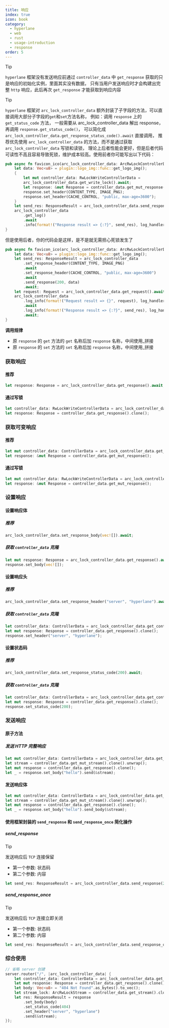 ```yaml
---
title: 响应
index: true
icon: book
category:
  - hyperlane
  - web
  - rust
  - usage-introduction
  - response
order: 5
---
```


> [!tip]
>
> `hyperlane` 框架没有发送响应前通过 `controller_data` 中 `get_response` 获取的只是响应的初始化实例，里面其实没有数据，
> 只有当用户发送响应时才会构建出完整 `http` 响应，此后再次 `get_response` 才能获取到响应内容

> [!tip]
>
> `hyperlane` 框架对 `arc_lock_controller_data` 额外封装了子字段的方法，可以直接调用大部分子字段的`get`和`set`方法名称，
> 例如：调用 `response` 上的 `get_status_code` 方法，
> 一般需要从 arc_lock_controller_data 解出 response，再调用 `response.get_status_code()`，
> 可以简化成 `arc_lock_controller_data.get_response_status_code().await` 直接调用，
> 推荐优先使用 `arc_lock_controller_data` 的方法，而不是通过获取 `arc_lock_controller_data` 写锁和读锁，
> 理论上后者性能会更好，但是后者代码可读性不高且容易导致死锁，维护成本较高。使用前者你可能写出以下代码：
>
> ```rust
> pub async fn favicon_ico(arc_lock_controller_data: ArcRwLockControllerData) {
>     let data: Vec<u8> = plugin::logo_img::func::get_logo_img();
>     {
>         let mut controller_data: RwLockWriteControllerData =
>         arc_lock_controller_data.get_write_lock().await;
>         let response: &mut Response = controller_data.get_mut_response();
>         response.set_header(CONTENT_TYPE, IMAGE_PNG);
>         response.set_header(CACHE_CONTROL, "public, max-age=3600");
>     }
>     let send_res: ResponseResult = arc_lock_controller_data.send_response(200, data).await;
>     arc_lock_controller_data
>         .get_log()
>         .await
>         .info(format!("Response result => {:?}", send_res), log_handler);
> }
> ```
>
> 但是使用后者，你的代码会是这样，是不是就无需担心死锁发生了
>
> ```rust
> pub async fn favicon_ico(arc_lock_controller_data: ArcRwLockControllerData) {
>     let data: Vec<u8> = plugin::logo_img::func::get_logo_img();
>     let send_res: ResponseResult = arc_lock_controller_data
>         .set_response_header(CONTENT_TYPE, IMAGE_PNG)
>         .await
>         .set_response_header(CACHE_CONTROL, "public, max-age=3600")
>         .await
>         .send_response(200, data)
>         .await;
>     let request: Request = arc_lock_controller_data.get_request().await;
>     arc_lock_controller_data
>         .log_info(format!("Request result => {}", request), log_handler)
>         .await
>         .log_info(format!("Response result => {:?}", send_res), log_handler)
>         .await;
> }
> ```
>
> **调用规律**
>
> - 原 `response` 的 `get` 方法的 `get` 名称后加 `response` 名称，中间使用\_拼接
> - 原 `response` 的 `set` 方法的 `set` 名称后加 `response` 名称，中间使用\_拼接

### 获取响应

#### 推荐

```rust
let response: Response = arc_lock_controller_data.get_response().await;
```

#### 通过写锁

```rust
let controller_data: RwLockWriteControllerData = arc_lock_controller_data.get_write_lock().await;
let response: Response = controller_data.get_response().clone();
```

### 获取可变响应

#### 推荐

```rust
let mut controller_data: ControllerData = arc_lock_controller_data.get_controller_data().await;
let response: &mut Response = controller_data.get_mut_response();
```

#### 通过写锁

```rust
let mut controller_data: RwLockWriteControllerData = arc_lock_controller_data.get_write_lock().await;
let response: &mut Response = controller_data.get_mut_response();
```

### 设置响应

#### 设置响应体

##### 推荐

```rust
arc_lock_controller_data.set_response_body(vec![]).await;
```

##### 获取 `controller_data` 克隆

```rust
let mut response: Response = arc_lock_controller_data.get_response().await;
response.set_body(vec![]);
```

#### 设置响应头

##### 推荐

```rust
arc_lock_controller_data.set_response_header("server", "hyperlane").await;
```

##### 获取 `controller_data` 克隆

```rust
let controller_data: ControllerData = arc_lock_controller_data.get_controller_data().await;
let mut response: Response = controller_data.get_response().clone();
response.set_header("server", "hyperlane");
```

#### 设置状态码

##### 推荐

```rust
arc_lock_controller_data.set_response_status_code(200).await;
```

##### 获取 `controller_data` 克隆

```rust
let controller_data: ControllerData = arc_lock_controller_data.get_controller_data().await;
let mut response: Response = controller_data.get_response().clone();
response.set_status_code(200);
```

### 发送响应

#### 原子方法

##### 发送 HTTP 完整响应

```rust
let mut controller_data: ControllerData = arc_lock_controller_data.get_controller_data().await;
let stream = controller_data.get_mut_stream().clone().unwrap();
let mut response = controller_data.get_response().clone();
let _ = response.set_body("hello").send(&stream);
```

#### 发送响应体

```rust
let mut controller_data: ControllerData = arc_lock_controller_data.get_controller_data().await;
let stream = controller_data.get_mut_stream().clone().unwrap();
let mut response = controller_data.get_response().clone();
let _ = response.set_body("hello").send_body(&stream);
```

#### 使用框架封装的 `send_response` 和 `send_response_once` 简化操作

##### send_response

> [!tip]
> 发送响应后 `TCP` 连接保留
>
> - 第一个参数: 状态码
> - 第二个参数: 内容

```rust
let send_res: ResponseResult = arc_lock_controller_data.send_response(200, "hello hyperlane");
```

##### send_response_once

> [!tip]
> 发送响应后 `TCP` 连接立即关闭
>
> - 第一个参数: 状态码
> - 第二个参数: 内容

```rust
let send_res: ResponseResult = arc_lock_controller_data.send_response_once(200, "hello hyperlane");
```

### 综合使用

```rust
// 省略 server 创建
server.router("/", |arc_lock_controller_data| {
    let controller_data: ControllerData = arc_lock_controller_data.get_controller_data().await;
    let mut response: Response = controller_data.get_response().clone();
    let body: Vec<u8> = "404 Not Found".as_bytes().to_vec();
    let stream_lock: ArcRwLockStream = controller_data.get_stream().clone().unwrap();
    let res: ResponseResult = response
        .set_body(body)
        .set_status_code(404)
        .set_header("server", "hyperlane")
        .send(&stream);
});
```

<Bottom />
